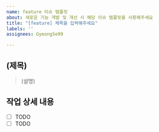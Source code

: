 ```yaml
---
name: feature 이슈 템플릿
about: 새로운 기능 개발 및 개선 시 해당 이슈 템플릿을 사용해주세요
title: "[feature] 제목을 입력해주세요"
labels: ''
assignees: GyeongSe99

---
```


## (제목)
> (설명)

## 작업 상세 내용
- [ ] TODO
- [ ] TODO
